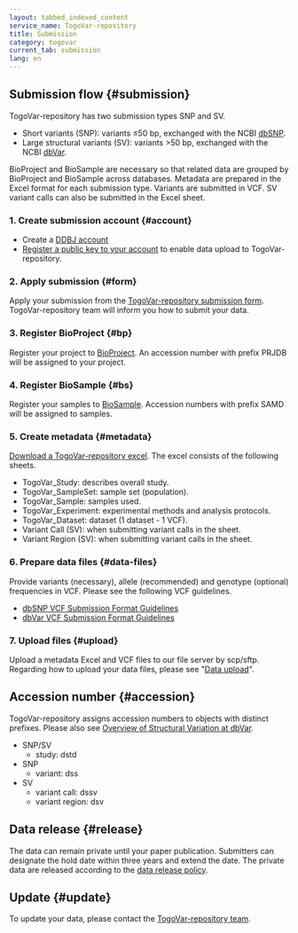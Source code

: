 ```yaml
---
layout: tabbed_indexed_content
service_name: TogoVar-repository
title: Submission
category: togovar
current_tab: submission
lang: en
---
```


## Submission flow {#submission}

TogoVar-repository has two submission types SNP and SV.

* Short variants (SNP): variants &le;50 bp, exchanged with the NCBI [dbSNP](https://ncbi.nlm.nih.gov/snp/).
* Large structural variants (SV): variants >50 bp, exchanged with the NCBI [dbVar](https://ncbi.nlm.nih.gov/dbvar/).

BioProject and BioSample are necessary so that related data are grouped by BioProject and BioSample across databases. Metadata are prepared in the Excel format for each submission type. Variants are submitted in VCF. SV variant calls can also be submitted in the Excel sheet.

### 1. Create submission account  {#account}

- Create a [DDBJ account](/ddbj-account-e.html)
- [Register a public key to your account](/key-e.html#public-key) to enable data upload to TogoVar-repository.

### 2. Apply submission {#form}

Apply your submission from the [TogoVar-repository submission form](https://docs.google.com/forms/d/e/1FAIpQLSdVpwfXrkE-IxDC8J9rP0DeRHpGNo4SiJ2BfL65_6F4Z_CWXQ/viewform?usp=sf_link). TogoVar-repository team will inform you how to submit your data.

### 3. Register BioProject {#bp}

Register your project to [BioProject](/bioproject/submission-e.html).
An accession number with prefix PRJDB will be assigned to your project.

### 4. Register BioSample {#bs}

Register your samples to [BioSample](/biosample/submission-e.html). Accession numbers with prefix SAMD will be assigned to samples.

### 5. Create metadata  {#metadata}

[Download a TogoVar-repository excel](https://github.com/ddbj/togovar-repository/raw/main/submission_excel/TogoVar_v1.4.xlsx).
The excel consists of the following sheets.

* TogoVar_Study: describes overall study.
* TogoVar_SampleSet: sample set (population).
* TogoVar_Sample: samples used.
* TogoVar_Experiment: experimental methods and analysis protocols.
* TogoVar_Dataset: dataset (1 dataset - 1 VCF).
* Variant Call (SV): when submitting variant calls in the sheet.
* Variant Region (SV): when submitting variant calls in the sheet.

### 6. Prepare data files {#data-files}

Provide variants (necessary), allele (recommended) and genotype (optional) frequencies in VCF. Please see the following VCF guidelines.

* [dbSNP VCF Submission Format Guidelines](/assets/files/submission/dbSNP_VCF_Submission.pdf)
* [dbVar VCF Submission Format Guidelines](/assets/files/submission/dbVar_VCF_Submission.pdf)

### 7. Upload files {#upload}

Upload a metadata Excel and VCF files to our file server by scp/sftp. Regarding how to upload your data files, please see "[Data upload](/upload.html)".

## Accession number  {#accession}

TogoVar-repository assigns accession numbers to objects with distinct prefixes. 
Please also see [Overview of Structural Variation at dbVar](https://www.ncbi.nlm.nih.gov/dbvar/content/overview/).

* SNP/SV
	* study: dstd
* SNP
	* variant: dss
* SV
	* variant call: dssv
	* variant region: dsv
	
## Data release  {#release}

The data can remain private until your paper publication.
Submitters can designate the hold date within three years and extend the date.
The private data are released according to the [data release policy](/insdc/data-release-policy-e.html).

## Update  {#update}

To update your data, please contact the [TogoVar-repository team](/contact-ddbj-e.html).
